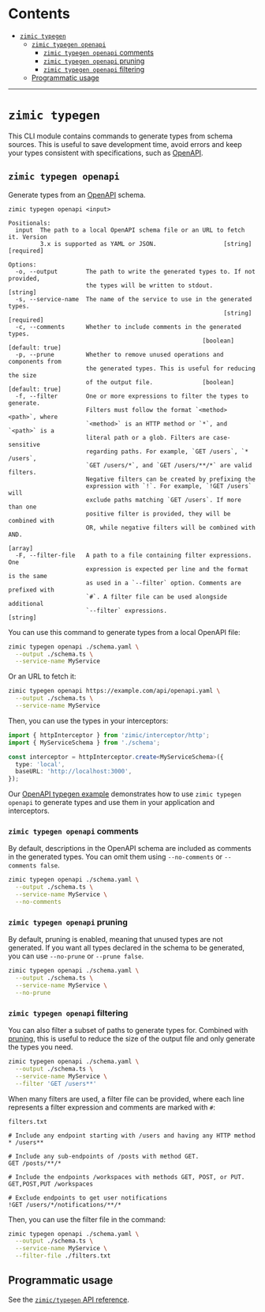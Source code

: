 # Contents <!-- omit from toc -->

- [`zimic typegen`](#zimic-typegen)
  - [`zimic typegen openapi`](#zimic-typegen-openapi)
    - [`zimic typegen openapi` comments](#zimic-typegen-openapi-comments)
    - [`zimic typegen openapi` pruning](#zimic-typegen-openapi-pruning)
    - [`zimic typegen openapi` filtering](#zimic-typegen-openapi-filtering)
  - [Programmatic usage](#programmatic-usage)

---

# `zimic typegen`

This CLI module contains commands to generate types from schema sources. This is useful to save development time, avoid
errors and keep your types consistent with specifications, such as [OpenAPI](https://swagger.io/specification).

## `zimic typegen openapi`

Generate types from an [OpenAPI](https://swagger.io/specification) schema.

```
zimic typegen openapi <input>

Positionals:
  input  The path to a local OpenAPI schema file or an URL to fetch it. Version
         3.x is supported as YAML or JSON.                   [string] [required]

Options:
  -o, --output        The path to write the generated types to. If not provided,
                      the types will be written to stdout.              [string]
  -s, --service-name  The name of the service to use in the generated types.
                                                             [string] [required]
  -c, --comments      Whether to include comments in the generated types.
                                                       [boolean] [default: true]
  -p, --prune         Whether to remove unused operations and components from
                      the generated types. This is useful for reducing the size
                      of the output file.              [boolean] [default: true]
  -f, --filter        One or more expressions to filter the types to generate.
                      Filters must follow the format `<method> <path>`, where
                      `<method>` is an HTTP method or `*`, and `<path>` is a
                      literal path or a glob. Filters are case-sensitive
                      regarding paths. For example, `GET /users`, `* /users`,
                      `GET /users/*`, and `GET /users/**/*` are valid filters.
                      Negative filters can be created by prefixing the
                      expression with `!`. For example, `!GET /users` will
                      exclude paths matching `GET /users`. If more than one
                      positive filter is provided, they will be combined with
                      OR, while negative filters will be combined with AND.
                                                                         [array]
  -F, --filter-file   A path to a file containing filter expressions. One
                      expression is expected per line and the format is the same
                      as used in a `--filter` option. Comments are prefixed with
                      `#`. A filter file can be used alongside additional
                      `--filter` expressions.                           [string]
```

You can use this command to generate types from a local OpenAPI file:

```bash
zimic typegen openapi ./schema.yaml \
  --output ./schema.ts \
  --service-name MyService
```

Or an URL to fetch it:

```bash
zimic typegen openapi https://example.com/api/openapi.yaml \
  --output ./schema.ts \
  --service-name MyService
```

Then, you can use the types in your interceptors:

```ts
import { httpInterceptor } from 'zimic/interceptor/http';
import { MyServiceSchema } from './schema';

const interceptor = httpInterceptor.create<MyServiceSchema>({
  type: 'local',
  baseURL: 'http://localhost:3000',
});
```

Our [OpenAPI typegen example](../../examples/with-openapi-typegen) demonstrates how to use `zimic typegen openapi` to
generate types and use them in your application and interceptors.

### `zimic typegen openapi` comments

By default, descriptions in the OpenAPI schema are included as comments in the generated types. You can omit them using
`--no-comments` or `--comments false`.

```bash
zimic typegen openapi ./schema.yaml \
  --output ./schema.ts \
  --service-name MyService \
  --no-comments
```

### `zimic typegen openapi` pruning

By default, pruning is enabled, meaning that unused types are not generated. If you want all types declared in the
schema to be generated, you can use `--no-prune` or `--prune false`.

```bash
zimic typegen openapi ./schema.yaml \
  --output ./schema.ts \
  --service-name MyService \
  --no-prune
```

### `zimic typegen openapi` filtering

You can also filter a subset of paths to generate types for. Combined with [pruning](#zimic-typegen-openapi-pruning),
this is useful to reduce the size of the output file and only generate the types you need.

```bash
zimic typegen openapi ./schema.yaml \
  --output ./schema.ts \
  --service-name MyService \
  --filter 'GET /users**'
```

When many filters are used, a filter file can be provided, where each line represents a filter expression and comments
are marked with `#`:

`filters.txt`

```
# Include any endpoint starting with /users and having any HTTP method
* /users**

# Include any sub-endpoints of /posts with method GET.
GET /posts/**/*

# Include the endpoints /workspaces with methods GET, POST, or PUT.
GET,POST,PUT /workspaces

# Exclude endpoints to get user notifications
!GET /users/*/notifications/**/*
```

Then, you can use the filter file in the command:

```bash
zimic typegen openapi ./schema.yaml \
  --output ./schema.ts \
  --service-name MyService \
  --filter-file ./filters.txt
```

## Programmatic usage

See the [`zimic/typegen` API reference](api-zimic-typegen).

